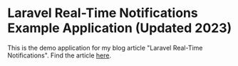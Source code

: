 # Laravel Real-Time Notifications Example Application (Updated 2023)

This is the demo application for my blog article "Laravel Real-Time Notifications".
Find the article [here](https://christoph-rumpel.com/2020/11/laravel-real-time-notifications).
